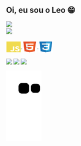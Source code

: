 ## Oi, eu sou o __Leo__ 😁

 <div>
  <a href="https://github.com/lion-narddo">
  <img height="160em" src="https://github-readme-stats.vercel.app/api?username=lion-narddo&show_icons=true&theme=dracula&include_all_commits=true&count_private=true"/>
   <br>
  <img height="90em" src="https://github-readme-stats.vercel.app/api/top-langs/?username=lion-narddo&layout=compact&langs_count=6&theme=dracula"/>
</div>
<div style="display: inline_block"><br>
  <img align="center" alt="Js" height="30" width="40" src="https://raw.githubusercontent.com/devicons/devicon/master/icons/javascript/javascript-plain.svg">
  <img align="center" alt="HTML" height="30" width="40" src="https://raw.githubusercontent.com/devicons/devicon/master/icons/html5/html5-original.svg">
  <img align="center" alt="CSS" height="30" width="40" src="https://raw.githubusercontent.com/devicons/devicon/master/icons/css3/css3-original.svg">
</div>
 
 <br>
 
<div> 
 <a href="https://discordapp.com/users/973366582015295530" target="_blank"><img src="https://img.shields.io/badge/Discord-7289DA?style=for-the-badge&logo=discord&logoColor=white" target="_blank"></a> 
  <a href = "mailto:leonarddo2d@gmail.com"><img src="https://img.shields.io/badge/-Gmail-%23333?style=for-the-badge&logo=gmail&logoColor=white" target="_blank"></a>
  <a href="https://www.linkedin.com/in/leonarddo-camargo/" target="_blank"><img src="https://img.shields.io/badge/-LinkedIn-%230077B5?style=for-the-badge&logo=linkedin&logoColor=white" target="_blank"></a> 
 
  ![Snake animation](https://github.com/lion-narddo/lion-narddo/blob/output/github-contribution-grid-snake.svg)

</div>
